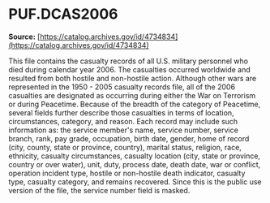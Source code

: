 # PUF.DCAS2006

**Source:** [https://catalog.archives.gov/id/4734834](https://catalog.archives.gov/id/4734834)

This file contains the casualty records of all U.S. military personnel who died during calendar year 2006. The casualties occurred worldwide and resulted from both hostile and non-hostile action. Although other wars are represented in the 1950 - 2005 casualty records file, all of the 2006 casualties are designated as occurring during either the War on Terrorism or during Peacetime. Because of the breadth of the category of Peacetime, several fields further describe those casualties in terms of location, circumstances, category, and reason. Each record may include such information as: the service member's name, service number, service branch, rank, pay grade, occupation, birth date, gender, home of record (city, county, state or province, country), marital status, religion, race, ethnicity, casualty circumstances, casualty location (city, state or province, country or over water), unit, duty, process date, death date, war or conflict, operation incident type, hostile or non-hostile death indicator, casualty type, casualty category, and remains recovered. Since this is the public use version of the file, the service number field is masked. 
